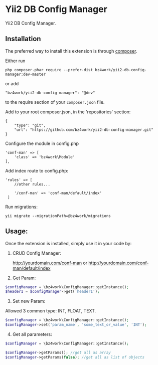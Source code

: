 Yii2 DB Config Manager
======================
Yii2 DB Config Manager.

Installation
------------

The preferred way to install this extension is through [composer](http://getcomposer.org/download/).

Either run

```
php composer.phar require --prefer-dist bz4work/yii2-db-config-manager:dev-master
```

or add

```
"bz4work/yii2-db-config-manager": "@dev"
```

to the require section of your `composer.json` file.

Add to your root composer.json, in the 'repositories' section:

    {
        "type": "git",
        "url": "https://github.com/bz4work/yii2-db-config-manager.git"
    }
    
    
Configure the module in config.php

    'conf-man' => [
        'class' => 'bz4work\Module'
    ],

Add index route to config.php:
    
    'rules' => [
        //other rules...
        
        '/conf-man' => 'conf-man/default/index'
     ]
    
Run migrations:
    
    yii migrate --migrationPath=@bz4work/migrations

Usage:
-----

Once the extension is installed, simply use it in your code by:

1. CRUD Config Manager:


    http://yourdomain.com/conf-man
    or
    http://yourdomain.com/conf-man/default/index

2. Get Param: 
```php
$configManager = \bz4work\ConfigManager::getInstance();
$header1 = $configManager->get('header1');
```

3. Set new Param:

Allowed 3 common type: INT, FLOAT, TEXT.
```php
$configManager = \bz4work\ConfigManager::getInstance();
$configManager->set('param_name', 'some_text_or_value', 'INT');
```

4. Get all parameters:
```php
$configManager = \bz4work\ConfigManager::getInstance();

$configManager->getParams(); //get all as array
$configManager->getParams(false); //get all as list of objects 
```